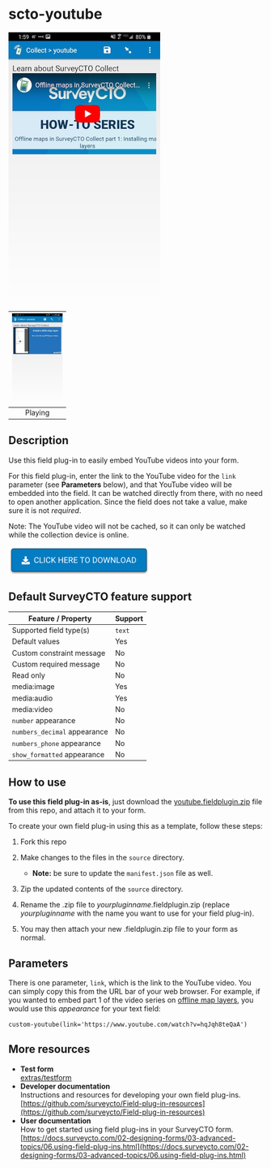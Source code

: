 # scto-youtube

![Download now](extras/preview-images/video-ready.jpg)

|<img src="extras/preview-images/video-playing.jpg" width="100px">|
|:---:|
|Playing|

## Description

Use this field plug-in to easily embed YouTube videos into your form.

For this field plug-in, enter the link to the YouTube video for the `link` parameter (see **Parameters** below), and that YouTube video will be embedded into the field. It can be watched directly from there, with no need to open another application. Since the field does not take a value, make sure it is not *required*.

Note: The YouTube video will not be cached, so it can only be watched while the collection device is online.

[![Download now](extras/preview-images/download-button.png)](https://github.com/PovertyAction/scto-youtube/raw/master/youtube.fieldplugin.zip)

## Default SurveyCTO feature support

| Feature / Property | Support |
| --- | --- |
| Supported field type(s) | `text`|
| Default values | Yes |
| Custom constraint message | No |
| Custom required message | No |
| Read only | No |
| media:image | Yes |
| media:audio | Yes |
| media:video | No |
| `number` appearance | No |
| `numbers_decimal` appearance | No |
| `numbers_phone` appearance | No |
| `show_formatted` appearance | No |

## How to use

**To use this field plug-in as-is**, just download the [youtube.fieldplugin.zip](youtube.fieldplugin.zip) file from this repo, and attach it to your form.

To create your own field plug-in using this as a template, follow these steps:

1. Fork this repo
1. Make changes to the files in the `source` directory.

    * **Note:** be sure to update the `manifest.json` file as well.

1. Zip the updated contents of the `source` directory.
1. Rename the .zip file to *yourpluginname*.fieldplugin.zip (replace *yourpluginname* with the name you want to use for your field plug-in).
1. You may then attach your new .fieldplugin.zip file to your form as normal.

## Parameters

There is one parameter, `link`, which is the link to the YouTube video. You can simply copy this from the URL bar of your web browser. For example, if you wanted to embed part 1 of the video series on [offline map layers](https://www.youtube.com/watch?v=hqJqh8teQaA), you would use this *appearance* for your text field:

    custom-youtube(link='https://www.youtube.com/watch?v=hqJqh8teQaA')

## More resources

* **Test form**  
[extras/testform](extras/testform)
* **Developer documentation**  
Instructions and resources for developing your own field plug-ins.  
[https://github.com/surveycto/Field-plug-in-resources](https://github.com/surveycto/Field-plug-in-resources)
* **User documentation**  
How to get started using field plug-ins in your SurveyCTO form.  
[https://docs.surveycto.com/02-designing-forms/03-advanced-topics/06.using-field-plug-ins.html](https://docs.surveycto.com/02-designing-forms/03-advanced-topics/06.using-field-plug-ins.html)